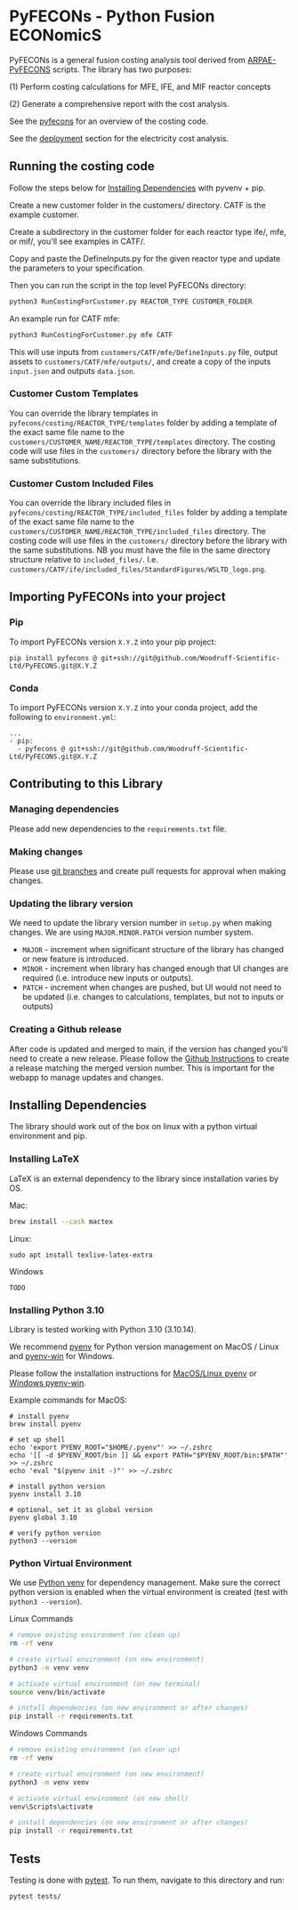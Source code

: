 # PyFECONs - Python Fusion ECONomicS
PyFECONs is a general fusion costing analysis tool derived from 
[ARPAE-PyFECONS](https://github.com/Woodruff-Scientific-Ltd/ARPAE-PyFECONS) scripts. The library has two purposes:

(1) Perform costing calculations for MFE, IFE, and MIF reactor concepts

(2) Generate a comprehensive report with the cost analysis.

See the [pyfecons](pyfecons/README.md) for an overview of the costing code.

See the [deployment](deployment/README.md) section for the electricity cost analysis.

## Running the costing code

Follow the steps below for [Installing Dependencies](#installing-dependencies) with pyvenv + pip.

Create a new customer folder in the customers/ directory. CATF is the example customer.

Create a subdirectory in the customer folder for each reactor type ife/, mfe, or mif/, you'll see examples in CATF/.

Copy and paste the DefineInputs.py for the given reactor type and update the parameters to your specification.

Then you can run the script in the top level PyFECONs directory:
```bash
python3 RunCostingForCustomer.py REACTOR_TYPE CUSTOMER_FOLDER
```

An example run for CATF mfe:
```bash
python3 RunCostingForCustomer.py mfe CATF
```

This will use inputs from `customers/CATF/mfe/DefineInputs.py` file, output assets to `customers/CATF/mfe/outputs/`,
and create a copy of the inputs `input.json` and outputs `data.json`.

### Customer Custom Templates

You can override the library templates in `pyfecons/costing/REACTOR_TYPE/templates` folder by adding a template of the
exact same file name to the `customers/CUSTOMER_NAME/REACTOR_TYPE/templates` directory. The costing code will use
files in the `customers/` directory before the library with the same substitutions.

### Customer Custom Included Files

You can override the library included files in `pyfecons/costing/REACTOR_TYPE/included_files` folder by adding a
template of the exact same file name to the `customers/CUSTOMER_NAME/REACTOR_TYPE/included_files` directory.
The costing code will use  files in the `customers/` directory before the library with the same substitutions. NB you
must have the file in the same directory structure relative to `included_files/`.
I.e. `customers/CATF/ife/included_files/StandardFigures/WSLTD_logo.png`.

## Importing PyFECONs into your project

### Pip

To import PyFECONs version `X.Y.Z` into your pip project:

```
pip install pyfecons @ git+ssh://git@github.com/Woodruff-Scientific-Ltd/PyFECONS.git@X.Y.Z
```

### Conda

To import PyFECONs version `X.Y.Z` into your conda project, add the following to `environment.yml`:
```
...
- pip:
  - pyfecons @ git+ssh://git@github.com/Woodruff-Scientific-Ltd/PyFECONS.git@X.Y.Z
```

## Contributing to this Library

### Managing dependencies

Please add new dependencies to the `requirements.txt` file.

### Making changes

Please use [git branches](https://git-scm.com/book/en/v2/Git-Branching-Branches-in-a-Nutshell) and create pull requests for approval when making changes.

### Updating the library version

We need to update the library version number in `setup.py` when making changes. We are using `MAJOR.MINOR.PATCH` version number system.
* `MAJOR` - increment when significant structure of the library has changed or new feature is introduced.
* `MINOR` - increment when library has changed enough that UI changes are required (i.e. introduce new inputs or outputs).
* `PATCH` - increment when changes are pushed, but UI would not need to be updated (i.e. changes to calculations, templates, but not to inputs or outputs)

### Creating a Github release

After code is updated and merged to main, if the version has changed you'll need to create a new release.
Please follow the [Github Instructions](https://docs.github.com/en/repositories/releasing-projects-on-github/managing-releases-in-a-repository)
to create a release matching the merged version number. This is important for the webapp to manage updates and changes.

## Installing Dependencies

The library should work out of the box on linux with a python virtual environment and pip.

### Installing LaTeX

LaTeX is an external dependency to the library since installation varies by OS.

Mac:
```bash
brew install --cask mactex
```

Linux:
```
sudo apt install texlive-latex-extra
```

Windows
```
TODO
```

### Installing Python 3.10

Library is tested working with Python 3.10 (3.10.14).

We recommend [pyenv](https://github.com/pyenv/pyenv) for Python version management on MacOS / Linux and [pyenv-win](https://github.com/pyenv-win/pyenv-win) for Windows.

Please follow the installation instructions for [MacOS/Linux pyenv](https://github.com/pyenv/pyenv?tab=readme-ov-file#installation) or [Windows pyenv-win](https://github.com/pyenv-win/pyenv-win?tab=readme-ov-file#quick-start).

Example commands for MacOS:
```
# install pyenv
brew install pyenv

# set up shell
echo 'export PYENV_ROOT="$HOME/.pyenv"' >> ~/.zshrc
echo '[[ -d $PYENV_ROOT/bin ]] && export PATH="$PYENV_ROOT/bin:$PATH"' >> ~/.zshrc
echo 'eval "$(pyenv init -)"' >> ~/.zshrc

# install python version
pyenv install 3.10

# optional, set it as global version
pyenv global 3.10

# verify python version
python3 --version
```

### Python Virtual Environment

We use [Python venv](https://docs.python.org/3/library/venv.html) for dependency management. Make sure the correct
python version is enabled when the virtual environment is created (test with `python3 --version`).

Linux Commands
```bash
# remove existing environment (on clean up)
rm -rf venv

# create virtual environment (on new environment)
python3 -m venv venv

# activate virtual environment (on new terminal)
source venv/bin/activate

# install dependencies (on new environment or after changes)
pip install -r requirements.txt
```

Windows Commands
```bash
# remove existing environment (on clean up)
rm -rf venv

# create virtual environment (on new environment)
python3 -m venv venv

# activate virtual environment (on new shell)
venv\Scripts\activate

# install dependencies (on new environment or after changes)
pip install -r requirements.txt
```

## Tests

Testing is done with [pytest](https://docs.pytest.org/en/stable/). To run them, navigate to this directory and run:

```
pytest tests/
``` 